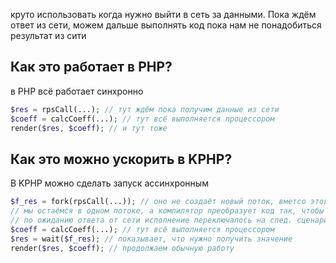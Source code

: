 круто использовать когда нужно выйти в сеть за данными. Пока ждём ответ из сети, можем дальше выполнять код пока нам не понадобиться результат из сити

## Как это работает в PHP? 
в PHP всё работает синхронно
```php
$res = rpsCall(...); // тут ждём пока получим данные из сети
$coeff = calcCoeff(...); // тут всё выполняется процессором
render($res, $coeff); // и тут тоже
```

## Как это можно ускорить в KPHP?
В KPHP можно сделать запуск ассинхронным
```php
$f_res = fork(rpsCall(...)); // оно не создаёт новый поток, вметсо этого
// мы остаёмся в одном потоке, а компилятор преобразует код так, чтобы 
// по ожиданию ответа от сети исполнение переключалось на след. сценарий
$coeff = calcCoeff(...); // тут всё выполняется процессором
$res = wait($f_res); // показывает, что нужно получить значение
render($res, $coeff); // продолжаем обычную работу
```

